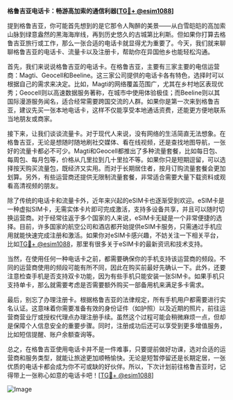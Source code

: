 **格鲁吉亚电话卡：畅游高加索的通信利器[[TG💪+ @esim1088](https://t.me/s/esim1088)]**

提到格鲁吉亚，你可能首先想到的是它那令人陶醉的美景——从白雪皑皑的高加索山脉到绿意盎然的黑海海岸线，再到历史悠久的古城第比利斯。但如果你打算去格鲁吉亚旅行或工作，那么一张合适的电话卡就显得尤为重要了。今天，我们就来聊聊格鲁吉亚的电话卡、流量卡以及注册卡，帮助你在异国他乡也能轻松沟通。

首先，我们来说说格鲁吉亚的电话卡。在格鲁吉亚，主要有三家主要的电信运营商：Magti、Geocell和Beeline。这三家公司提供的电话卡各有特色，选择时可以根据自己的需求来决定。比如，Magti的网络覆盖范围广，尤其在乡村地区表现优秀；Geocell则以高速数据服务著称，在城市中使用体验极佳；而Beeline则以其国际漫游服务闻名，适合经常需要跨国交流的人群。如果你是第一次来到格鲁吉亚，建议先买一张本地电话卡，这样不仅能享受本地通话资费，还能更方便地联系当地朋友或商家。

接下来，让我们谈谈流量卡。对于现代人来说，没有网络的生活简直无法想象。在格鲁吉亚，无论是想随时随地刷社交媒体、看在线视频，还是查找地图导航，一张好的流量卡都必不可少。Magti和Geocell都推出了多种流量套餐，比如每日包、每周包、每月包等，价格从几里拉到几十里拉不等。如果你只是短期逗留，可以选择按天购买流量包，既经济又实用。而对于长期居住者，按月订购流量套餐会更加划算。另外，有些运营商还提供无限制流量套餐，非常适合需要大量下载资料或观看高清视频的朋友。

除了传统的电话卡和流量卡外，近年来兴起的eSIM卡也逐渐受到欢迎。eSIM卡是一种虚拟SIM卡，无需实体卡片即可完成激活，支持多设备共享，并且可以随时切换运营商。对于经常往返于多个国家的人来说，eSIM卡无疑是一个非常便捷的选择。目前，许多国家的航空公司和酒店都开始提供eSIM卡服务，只需通过手机应用就能快速完成注册和激活。如果你对eSIM卡感兴趣，不妨关注一下相关平台，比如[TG💪+ @esim1088](https://t.me/s/esim1088)，那里有很多关于eSIM卡的最新资讯和技术支持。

当然，在使用任何一种电话卡之前，都需要确保你的手机支持该运营商的频段。不同的运营商使用的频段可能有所不同，因此在购买前最好先确认一下。此外，还要注意检查手机是否支持双卡功能，因为有些手机只能安装一张SIM卡。如果手机只支持单卡，那么就需要考虑是否需要额外购买一部备用机来满足多卡需求。

最后，别忘了办理注册卡。根据格鲁吉亚的法律规定，所有手机用户都需要进行实名认证。这意味着你需要准备有效的身份证件（如护照）以及近期的照片，前往运营商营业厅或授权代理点办理注册手续。虽然这个过程可能会稍微麻烦一点，但却是保障个人信息安全的重要步骤。同时，注册成功后还可以享受到更多增值服务，比如短信提醒、账户余额查询等。

总之，在格鲁吉亚使用电话卡并不是一件难事，只要提前做好功课，选对合适的运营商和服务类型，就能让旅途更加顺畅愉快。无论是短暂停留还是长期定居，一张优质的电话卡都会成为你不可或缺的好伙伴。所以，下次计划前往格鲁吉亚时，记得带上一张称心如意的电话卡吧！[[TG💪+ @esim1088](https://t.me/s/esim1088)] 

![Image](https://i.postimg.cc/4NQfJmqS/Snipaste-2025-05-13-00-14-12.png)